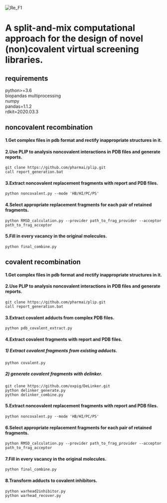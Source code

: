 ![Re_F1](https://github.com/xxh1999/reconstructed_libraries/assets/94356070/86ffa86b-29d9-4cdb-89de-8974da1d3892)
# A split-and-mix computational approach for the design of novel (non)covalent virtual screening libraries.
## requirements
python>=3.6  
biopandas
multiprocessing  
numpy  
pandas=1.1.2  
rdkit=2020.03.3  

## noncovalent recombination
#### 1.Get complex files in pdb format and rectify inappropriate structures in it.
#### 2.Use PLIP to analysis noncovalent interactions in PDB files and generate reports. 
``git clone https://github.com/pharmai/plip.git``  
``call report_generation.bat``
#### 3.Extract noncovalent replacement fragments with report and PDB files.
``python noncovalent.py --mode 'HB/HI/PC/PS'``  
#### 4.Select appropriate replacement fragments for each pair of retained fragments.  
``python RMSD_calculation.py --provider path_to_frag_provider --acceptor path_to_frag_acceptor``  
#### 5.Fill in every vacancy in the original molecules.  
``python final_combine.py``  

## covalent recombination
#### 1.Get complex files in pdb format and rectify inappropriate structures in it.
#### 2.Use PLIP to analysis noncovalent interactions in PDB files and generate reports. 
``git clone https://github.com/pharmai/plip.git``  
``call report_generation.bat``  
#### 3.Extract covalent adducts from complex PDB files.
``python pdb_covalent_extract.py``
#### 4.Extract covalent fragments with report and PDB files.
##### 1) Extract covalent fragments from existing adducts.
``python covalent.py``   
##### 2) generate covalent fragments with delinker.
``git clone https://github.com/oxpig/DeLinker.git``  
``python delinker_generate.py``   
``python delinker_combine.py`` 
#### 5.Extract noncovalent replacement fragments with report and PDB files.
``python noncovalent.py --mode 'HB/HI/PC/PS'``  
#### 6.Select appropriate replacement fragments for each pair of retained fragments.  
``python RMSD_calculation.py --provider path_to_frag_provider --acceptor path_to_frag_acceptor``  
#### 7.Fill in every vacancy in the original molecules.  
``python final_combine.py``  
#### 8.Transform adducts to covalent inhibitors.  
``python warhead2inhibitor.py``  
``python warhead_recover.py``  
